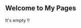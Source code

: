 ## Welcome to My Pages
It's empty !!
##
#
###
####
#####
######
##
#
###
####
#####
######
##
#
###
####
#####
######
##
#
###
####
#####
######
##
#
###
####
#####
######
##
#
###
####
#####
######
